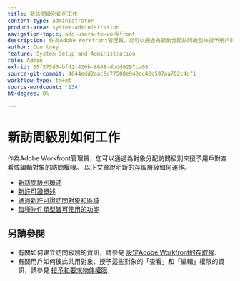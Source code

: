 ```yaml
---
title: 新訪問級別如何工作
content-type: administrator
product-area: system-administration
navigation-topic: add-users-to-workfront
description: 作為Adobe Workfront管理員，您可以通過為對象分配訪問級別來授予用戶對查看或編輯對象的訪問權限。 以下文章說明新的存取層級如何運作。
author: Courtney
feature: System Setup and Administration
role: Admin
exl-id: 05f575d0-bf42-430b-8648-dbdd9297ca08
source-git-commit: 4644edd2aac8c77508e940ec42c597aa702c4df1
workflow-type: tm+mt
source-wordcount: '134'
ht-degree: 0%

---
```


# 新訪問級別如何工作

作為Adobe Workfront管理員，您可以通過為對象分配訪問級別來授予用戶對查看或編輯對象的訪問權限。 以下文章說明新的存取層級如何運作。

* [新訪問級別概述](/help/quicksilver/administration-and-setup/add-users/how-access-levels-work/access-level-overview.md)
* [新許可證概述](/help/quicksilver/administration-and-setup/add-users/how-access-levels-work/licenses-overview.md)
* [通過新許可證訪問對象和區域](/help/quicksilver/administration-and-setup/add-users/how-access-levels-work/access-to-objects-areas-license-types.md)
* [每種物件類型皆可使用的功能](/help/quicksilver/administration-and-setup/add-users/how-access-levels-work/functionality-available-for-objects.md) <!--need to change name here or in legacy article -->

## 另請參閱

* 有關如何建立訪問級別的資訊，請參見 [設定Adobe Workfront的存取權](../../../administration-and-setup/add-users/configure-and-grant-access/configure-access.md).
* 有關用戶如何彼此共用對象、授予這些對象的「查看」和「編輯」權限的資訊，請參見 [授予和要求物件權限](../../../workfront-basics/grant-and-request-access-to-objects/grant-and-request-access-to-objects.md).
